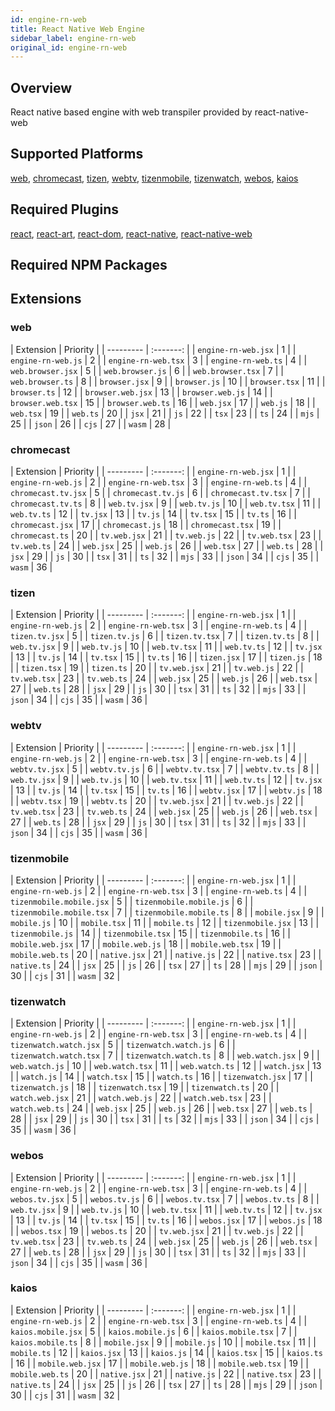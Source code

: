 ```yaml
---
id: engine-rn-web
title: React Native Web Engine
sidebar_label: engine-rn-web
original_id: engine-rn-web
---
```


<!-- <img className="header-image" src="https://renative.org/img/ic_engine.png" width="50" height="50" /> -->

<!--AUTO_GENERATED_START-->


## Overview

React native based engine with web transpiler provided by react-native-web

## Supported Platforms

[web](platforms/web.md), [chromecast](platforms/chromecast.md), [tizen](platforms/tizen.md), [webtv](platforms/webtv.md), [tizenmobile](platforms/tizenmobile.md), [tizenwatch](platforms/tizenwatch.md), [webos](platforms/webos.md), [kaios](platforms/kaios.md)

## Required Plugins

[react](../plugins/overview#react), [react-art](../plugins/overview#react-art), [react-dom](../plugins/overview#react-dom), [react-native](../plugins/overview#react-native), [react-native-web](../plugins/overview#react-native-web)

## Required NPM Packages



















## Extensions

### web

| Extension | Priority  |
      | --------- | :-------: |
| `engine-rn-web.jsx` | 1 |
| `engine-rn-web.js` | 2 |
| `engine-rn-web.tsx` | 3 |
| `engine-rn-web.ts` | 4 |
| `web.browser.jsx` | 5 |
| `web.browser.js` | 6 |
| `web.browser.tsx` | 7 |
| `web.browser.ts` | 8 |
| `browser.jsx` | 9 |
| `browser.js` | 10 |
| `browser.tsx` | 11 |
| `browser.ts` | 12 |
| `browser.web.jsx` | 13 |
| `browser.web.js` | 14 |
| `browser.web.tsx` | 15 |
| `browser.web.ts` | 16 |
| `web.jsx` | 17 |
| `web.js` | 18 |
| `web.tsx` | 19 |
| `web.ts` | 20 |
| `jsx` | 21 |
| `js` | 22 |
| `tsx` | 23 |
| `ts` | 24 |
| `mjs` | 25 |
| `json` | 26 |
| `cjs` | 27 |
| `wasm` | 28 |
### chromecast

| Extension | Priority  |
      | --------- | :-------: |
| `engine-rn-web.jsx` | 1 |
| `engine-rn-web.js` | 2 |
| `engine-rn-web.tsx` | 3 |
| `engine-rn-web.ts` | 4 |
| `chromecast.tv.jsx` | 5 |
| `chromecast.tv.js` | 6 |
| `chromecast.tv.tsx` | 7 |
| `chromecast.tv.ts` | 8 |
| `web.tv.jsx` | 9 |
| `web.tv.js` | 10 |
| `web.tv.tsx` | 11 |
| `web.tv.ts` | 12 |
| `tv.jsx` | 13 |
| `tv.js` | 14 |
| `tv.tsx` | 15 |
| `tv.ts` | 16 |
| `chromecast.jsx` | 17 |
| `chromecast.js` | 18 |
| `chromecast.tsx` | 19 |
| `chromecast.ts` | 20 |
| `tv.web.jsx` | 21 |
| `tv.web.js` | 22 |
| `tv.web.tsx` | 23 |
| `tv.web.ts` | 24 |
| `web.jsx` | 25 |
| `web.js` | 26 |
| `web.tsx` | 27 |
| `web.ts` | 28 |
| `jsx` | 29 |
| `js` | 30 |
| `tsx` | 31 |
| `ts` | 32 |
| `mjs` | 33 |
| `json` | 34 |
| `cjs` | 35 |
| `wasm` | 36 |
### tizen

| Extension | Priority  |
      | --------- | :-------: |
| `engine-rn-web.jsx` | 1 |
| `engine-rn-web.js` | 2 |
| `engine-rn-web.tsx` | 3 |
| `engine-rn-web.ts` | 4 |
| `tizen.tv.jsx` | 5 |
| `tizen.tv.js` | 6 |
| `tizen.tv.tsx` | 7 |
| `tizen.tv.ts` | 8 |
| `web.tv.jsx` | 9 |
| `web.tv.js` | 10 |
| `web.tv.tsx` | 11 |
| `web.tv.ts` | 12 |
| `tv.jsx` | 13 |
| `tv.js` | 14 |
| `tv.tsx` | 15 |
| `tv.ts` | 16 |
| `tizen.jsx` | 17 |
| `tizen.js` | 18 |
| `tizen.tsx` | 19 |
| `tizen.ts` | 20 |
| `tv.web.jsx` | 21 |
| `tv.web.js` | 22 |
| `tv.web.tsx` | 23 |
| `tv.web.ts` | 24 |
| `web.jsx` | 25 |
| `web.js` | 26 |
| `web.tsx` | 27 |
| `web.ts` | 28 |
| `jsx` | 29 |
| `js` | 30 |
| `tsx` | 31 |
| `ts` | 32 |
| `mjs` | 33 |
| `json` | 34 |
| `cjs` | 35 |
| `wasm` | 36 |
### webtv

| Extension | Priority  |
      | --------- | :-------: |
| `engine-rn-web.jsx` | 1 |
| `engine-rn-web.js` | 2 |
| `engine-rn-web.tsx` | 3 |
| `engine-rn-web.ts` | 4 |
| `webtv.tv.jsx` | 5 |
| `webtv.tv.js` | 6 |
| `webtv.tv.tsx` | 7 |
| `webtv.tv.ts` | 8 |
| `web.tv.jsx` | 9 |
| `web.tv.js` | 10 |
| `web.tv.tsx` | 11 |
| `web.tv.ts` | 12 |
| `tv.jsx` | 13 |
| `tv.js` | 14 |
| `tv.tsx` | 15 |
| `tv.ts` | 16 |
| `webtv.jsx` | 17 |
| `webtv.js` | 18 |
| `webtv.tsx` | 19 |
| `webtv.ts` | 20 |
| `tv.web.jsx` | 21 |
| `tv.web.js` | 22 |
| `tv.web.tsx` | 23 |
| `tv.web.ts` | 24 |
| `web.jsx` | 25 |
| `web.js` | 26 |
| `web.tsx` | 27 |
| `web.ts` | 28 |
| `jsx` | 29 |
| `js` | 30 |
| `tsx` | 31 |
| `ts` | 32 |
| `mjs` | 33 |
| `json` | 34 |
| `cjs` | 35 |
| `wasm` | 36 |
### tizenmobile

| Extension | Priority  |
      | --------- | :-------: |
| `engine-rn-web.jsx` | 1 |
| `engine-rn-web.js` | 2 |
| `engine-rn-web.tsx` | 3 |
| `engine-rn-web.ts` | 4 |
| `tizenmobile.mobile.jsx` | 5 |
| `tizenmobile.mobile.js` | 6 |
| `tizenmobile.mobile.tsx` | 7 |
| `tizenmobile.mobile.ts` | 8 |
| `mobile.jsx` | 9 |
| `mobile.js` | 10 |
| `mobile.tsx` | 11 |
| `mobile.ts` | 12 |
| `tizenmobile.jsx` | 13 |
| `tizenmobile.js` | 14 |
| `tizenmobile.tsx` | 15 |
| `tizenmobile.ts` | 16 |
| `mobile.web.jsx` | 17 |
| `mobile.web.js` | 18 |
| `mobile.web.tsx` | 19 |
| `mobile.web.ts` | 20 |
| `native.jsx` | 21 |
| `native.js` | 22 |
| `native.tsx` | 23 |
| `native.ts` | 24 |
| `jsx` | 25 |
| `js` | 26 |
| `tsx` | 27 |
| `ts` | 28 |
| `mjs` | 29 |
| `json` | 30 |
| `cjs` | 31 |
| `wasm` | 32 |
### tizenwatch

| Extension | Priority  |
      | --------- | :-------: |
| `engine-rn-web.jsx` | 1 |
| `engine-rn-web.js` | 2 |
| `engine-rn-web.tsx` | 3 |
| `engine-rn-web.ts` | 4 |
| `tizenwatch.watch.jsx` | 5 |
| `tizenwatch.watch.js` | 6 |
| `tizenwatch.watch.tsx` | 7 |
| `tizenwatch.watch.ts` | 8 |
| `web.watch.jsx` | 9 |
| `web.watch.js` | 10 |
| `web.watch.tsx` | 11 |
| `web.watch.ts` | 12 |
| `watch.jsx` | 13 |
| `watch.js` | 14 |
| `watch.tsx` | 15 |
| `watch.ts` | 16 |
| `tizenwatch.jsx` | 17 |
| `tizenwatch.js` | 18 |
| `tizenwatch.tsx` | 19 |
| `tizenwatch.ts` | 20 |
| `watch.web.jsx` | 21 |
| `watch.web.js` | 22 |
| `watch.web.tsx` | 23 |
| `watch.web.ts` | 24 |
| `web.jsx` | 25 |
| `web.js` | 26 |
| `web.tsx` | 27 |
| `web.ts` | 28 |
| `jsx` | 29 |
| `js` | 30 |
| `tsx` | 31 |
| `ts` | 32 |
| `mjs` | 33 |
| `json` | 34 |
| `cjs` | 35 |
| `wasm` | 36 |
### webos

| Extension | Priority  |
      | --------- | :-------: |
| `engine-rn-web.jsx` | 1 |
| `engine-rn-web.js` | 2 |
| `engine-rn-web.tsx` | 3 |
| `engine-rn-web.ts` | 4 |
| `webos.tv.jsx` | 5 |
| `webos.tv.js` | 6 |
| `webos.tv.tsx` | 7 |
| `webos.tv.ts` | 8 |
| `web.tv.jsx` | 9 |
| `web.tv.js` | 10 |
| `web.tv.tsx` | 11 |
| `web.tv.ts` | 12 |
| `tv.jsx` | 13 |
| `tv.js` | 14 |
| `tv.tsx` | 15 |
| `tv.ts` | 16 |
| `webos.jsx` | 17 |
| `webos.js` | 18 |
| `webos.tsx` | 19 |
| `webos.ts` | 20 |
| `tv.web.jsx` | 21 |
| `tv.web.js` | 22 |
| `tv.web.tsx` | 23 |
| `tv.web.ts` | 24 |
| `web.jsx` | 25 |
| `web.js` | 26 |
| `web.tsx` | 27 |
| `web.ts` | 28 |
| `jsx` | 29 |
| `js` | 30 |
| `tsx` | 31 |
| `ts` | 32 |
| `mjs` | 33 |
| `json` | 34 |
| `cjs` | 35 |
| `wasm` | 36 |
### kaios

| Extension | Priority  |
      | --------- | :-------: |
| `engine-rn-web.jsx` | 1 |
| `engine-rn-web.js` | 2 |
| `engine-rn-web.tsx` | 3 |
| `engine-rn-web.ts` | 4 |
| `kaios.mobile.jsx` | 5 |
| `kaios.mobile.js` | 6 |
| `kaios.mobile.tsx` | 7 |
| `kaios.mobile.ts` | 8 |
| `mobile.jsx` | 9 |
| `mobile.js` | 10 |
| `mobile.tsx` | 11 |
| `mobile.ts` | 12 |
| `kaios.jsx` | 13 |
| `kaios.js` | 14 |
| `kaios.tsx` | 15 |
| `kaios.ts` | 16 |
| `mobile.web.jsx` | 17 |
| `mobile.web.js` | 18 |
| `mobile.web.tsx` | 19 |
| `mobile.web.ts` | 20 |
| `native.jsx` | 21 |
| `native.js` | 22 |
| `native.tsx` | 23 |
| `native.ts` | 24 |
| `jsx` | 25 |
| `js` | 26 |
| `tsx` | 27 |
| `ts` | 28 |
| `mjs` | 29 |
| `json` | 30 |
| `cjs` | 31 |
| `wasm` | 32 |



<!--AUTO_GENERATED_END-->
